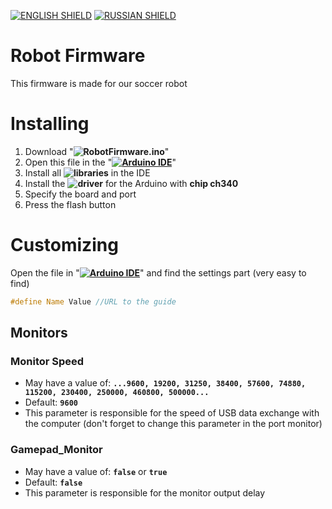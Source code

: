[![ENGLISH SHIELD](https://img.shields.io/badge/-English-08f?style=flat-square)]()
[![RUSSIAN SHIELD](https://img.shields.io/badge/-Русский-444?style=flat-square)](RU_README.md)

# Robot Firmware

This firmware is made for our soccer robot

# Installing

1. Download "**![RobotFirmware.ino](https://raw.githubusercontent.com/UBER-BLACK/SoccerRobotsPro/main/src/programs/code/RobotFirmware/RobotFirmware.ino)**"
1. Open this file in the "**[![Arduino IDE]()](https://www.arduino.cc/en/software)**"
1. Install all **![libraries](https://github.com/UBER-BLACK/SoccerRobotsPro/tree/main/src/programs/libraries)** in the IDE
1. Install the **![driver](https://github.com/UBER-BLACK/SoccerRobotsPro/tree/main/src/programs/drivers/ch340)** for the Arduino with **chip ch340**
1. Specify the board and port
1. Press the flash button

# Customizing

Open the file in "**[![Arduino IDE]()](https://www.arduino.cc/en/software)**" and find the settings part (very easy to find)
```C++
#define Name Value //URL to the guide
```

## Monitors

### Monitor Speed

  - May have a value of: **``...9600, 19200, 31250, 38400, 57600, 74880, 115200, 230400, 250000, 460800, 500000...``**
  - Default: **``9600``**
  - This parameter is responsible for the speed of USB data exchange with the computer (don't forget to change this parameter in the port monitor)

### Gamepad_Monitor

  - May have a value of: **``false``** or **``true``**
  - Default: **``false``**
  - This parameter is responsible for the monitor output delay

